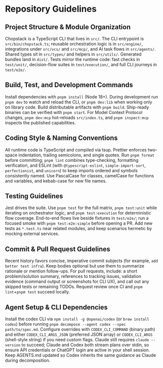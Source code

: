 # Repository Guidelines

## Project Structure & Module Organization
Chopstack is a TypeScript CLI that lives in `src/`. The CLI entrypoint is `src/bin/chopstack.ts`; reusable orchestration logic is in `src/engine/`, integrations under `src/vcs/` and `src/mcp/`, and AI task flows in `src/agents/`. Shared types sit in `src/types/` and helpers in `src/utils/`. Generated bundles land in `dist/`. Tests mirror the runtime code: fast checks in `test/unit/`, decision-flow suites in `test/execution/`, and full CLI journeys in `test/e2e/`.

## Build, Test, and Development Commands
Install dependencies with `pnpm install` (Node 18+). During development run `pnpm dev` to watch and reload the CLI, or `pnpm dev:lib` when working only on library code. Build distributable artifacts with `pnpm build`. Ship-ready binaries can be verified with `pnpm start`. For Model Context Protocol changes, `pnpm dev:mcp` hot-reloads `src/index.ts`, and `pnpm inspect:mcp` inspects the published capabilities.

## Coding Style & Naming Conventions
All runtime code is TypeScript and compiled via tsup. Prettier enforces two-space indentation, trailing semicolons, and single quotes. Run `pnpm format` before committing; `pnpm lint` combines type-checking, formatting verification, and ESLint (with `@typescript-eslint`, `simple-import-sort`, `perfectionist`, and `unicorn`) to keep imports ordered and symbols consistently named. Use PascalCase for classes, camelCase for functions and variables, and kebab-case for new file names.

## Testing Guidelines
Jest drives the suite. Use `pnpm test` for the full matrix, `pnpm test:unit` while iterating on orchestrator logic, and `pnpm test:execution` for deterministic flow coverage. End-to-end flows live beside fixtures in `test/e2e/`; run a focused smoke with `pnpm test:e2e:simple` before opening a PR. Add new tests as `*.test.ts` near related modules, and keep scenarios hermetic by mocking external services.

## Commit & Pull Request Guidelines
Recent history favors concise, imperative commit subjects (for example, `add better test infra`). Keep bodies optional but use them to summarize rationale or mention follow-ups. For pull requests, include: a short problem/solution summary, references to tracking issues, validation evidence (command output or screenshots for CLI UX), and call out any skipped tests or remaining TODOs. Request review once CI and `pnpm lint`+`pnpm test` succeed locally.

## Agent Setup & CLI Dependencies
Install the codex CLI via `npm install -g @openai/codex` (or `brew install codex`) before running `pnpm decompose --agent codex --spec path/to/spec.md`. Configure overrides with `CODEX_CLI_COMMAND` (binary path) and either `CODEX_CLI_ARGS_JSON` (preferred JSON array) or `CODEX_CLI_ARGS` (shell-style string) if you need custom flags. Claude still requires `claude --version` to succeed; Claude and Codex both stream plans over stdin, so ensure API credentials or ChatGPT login are active in your shell session. Keep AGENTS.md updated so Codex inherits the same guidance as Claude during decomposition.
